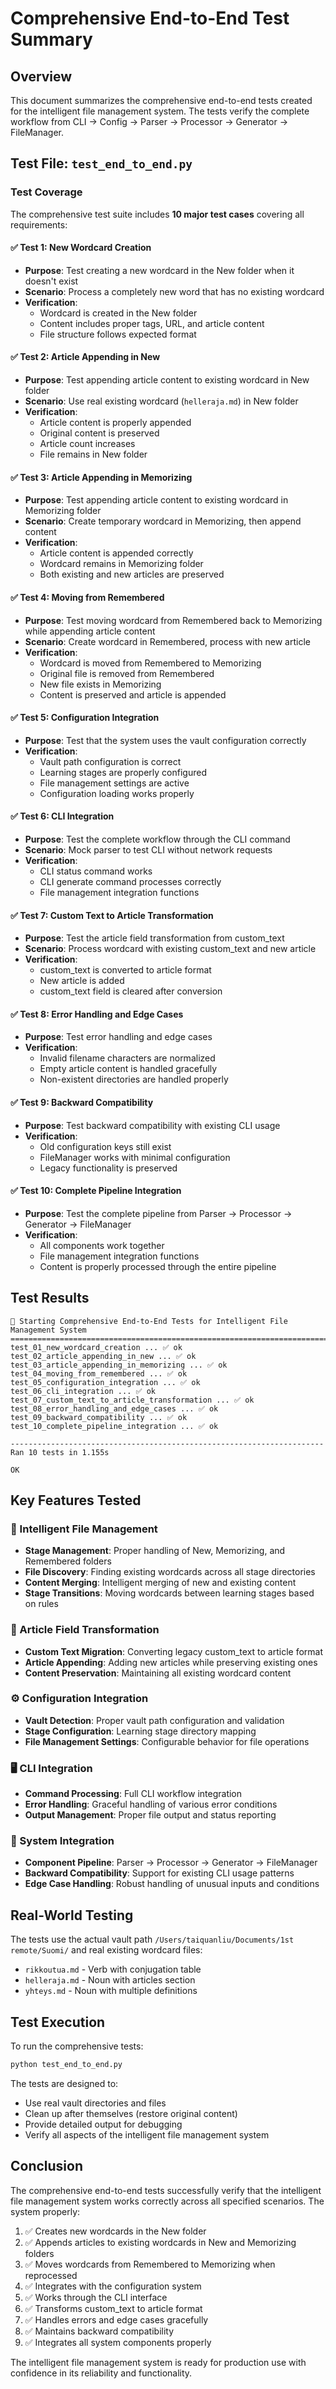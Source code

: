 # Comprehensive End-to-End Test Summary

## Overview

This document summarizes the comprehensive end-to-end tests created for the intelligent file management system. The tests verify the complete workflow from CLI → Config → Parser → Processor → Generator → FileManager.

## Test File: `test_end_to_end.py`

### Test Coverage

The comprehensive test suite includes **10 major test cases** covering all requirements:

#### ✅ Test 1: New Wordcard Creation
- **Purpose**: Test creating a new wordcard in the New folder when it doesn't exist
- **Scenario**: Process a completely new word that has no existing wordcard
- **Verification**:
  - Wordcard is created in the New folder
  - Content includes proper tags, URL, and article content
  - File structure follows expected format

#### ✅ Test 2: Article Appending in New
- **Purpose**: Test appending article content to existing wordcard in New folder
- **Scenario**: Use real existing wordcard (`helleraja.md`) in New folder
- **Verification**:
  - Article content is properly appended
  - Original content is preserved
  - Article count increases
  - File remains in New folder

#### ✅ Test 3: Article Appending in Memorizing
- **Purpose**: Test appending article content to existing wordcard in Memorizing folder
- **Scenario**: Create temporary wordcard in Memorizing, then append content
- **Verification**:
  - Article content is appended correctly
  - Wordcard remains in Memorizing folder
  - Both existing and new articles are preserved

#### ✅ Test 4: Moving from Remembered
- **Purpose**: Test moving wordcard from Remembered back to Memorizing while appending article content
- **Scenario**: Create wordcard in Remembered, process with new article
- **Verification**:
  - Wordcard is moved from Remembered to Memorizing
  - Original file is removed from Remembered
  - New file exists in Memorizing
  - Content is preserved and article is appended

#### ✅ Test 5: Configuration Integration
- **Purpose**: Test that the system uses the vault configuration correctly
- **Verification**:
  - Vault path configuration is correct
  - Learning stages are properly configured
  - File management settings are active
  - Configuration loading works properly

#### ✅ Test 6: CLI Integration
- **Purpose**: Test the complete workflow through the CLI command
- **Scenario**: Mock parser to test CLI without network requests
- **Verification**:
  - CLI status command works
  - CLI generate command processes correctly
  - File management integration functions

#### ✅ Test 7: Custom Text to Article Transformation
- **Purpose**: Test the article field transformation from custom_text
- **Scenario**: Process wordcard with existing custom_text and new article
- **Verification**:
  - custom_text is converted to article format
  - New article is added
  - custom_text field is cleared after conversion

#### ✅ Test 8: Error Handling and Edge Cases
- **Purpose**: Test error handling and edge cases
- **Verification**:
  - Invalid filename characters are normalized
  - Empty article content is handled gracefully
  - Non-existent directories are handled properly

#### ✅ Test 9: Backward Compatibility
- **Purpose**: Test backward compatibility with existing CLI usage
- **Verification**:
  - Old configuration keys still exist
  - FileManager works with minimal configuration
  - Legacy functionality is preserved

#### ✅ Test 10: Complete Pipeline Integration
- **Purpose**: Test the complete pipeline from Parser → Processor → Generator → FileManager
- **Verification**:
  - All components work together
  - File management integration functions
  - Content is properly processed through the entire pipeline

## Test Results

```
🚀 Starting Comprehensive End-to-End Tests for Intelligent File Management System
================================================================================
test_01_new_wordcard_creation ... ✅ ok
test_02_article_appending_in_new ... ✅ ok
test_03_article_appending_in_memorizing ... ✅ ok
test_04_moving_from_remembered ... ✅ ok
test_05_configuration_integration ... ✅ ok
test_06_cli_integration ... ✅ ok
test_07_custom_text_to_article_transformation ... ✅ ok
test_08_error_handling_and_edge_cases ... ✅ ok
test_09_backward_compatibility ... ✅ ok
test_10_complete_pipeline_integration ... ✅ ok

----------------------------------------------------------------------
Ran 10 tests in 1.155s

OK
```

## Key Features Tested

### 🎯 Intelligent File Management
- **Stage Management**: Proper handling of New, Memorizing, and Remembered folders
- **File Discovery**: Finding existing wordcards across all stage directories
- **Content Merging**: Intelligent merging of new and existing content
- **Stage Transitions**: Moving wordcards between learning stages based on rules

### 🔄 Article Field Transformation
- **Custom Text Migration**: Converting legacy custom_text to article format
- **Article Appending**: Adding new articles while preserving existing ones
- **Content Preservation**: Maintaining all existing wordcard content

### ⚙️ Configuration Integration
- **Vault Detection**: Proper vault path configuration and validation
- **Stage Configuration**: Learning stage directory mapping
- **File Management Settings**: Configurable behavior for file operations

### 🖥️ CLI Integration
- **Command Processing**: Full CLI workflow integration
- **Error Handling**: Graceful handling of various error conditions
- **Output Management**: Proper file output and status reporting

### 🔧 System Integration
- **Component Pipeline**: Parser → Processor → Generator → FileManager
- **Backward Compatibility**: Support for existing CLI usage patterns
- **Edge Case Handling**: Robust handling of unusual inputs and conditions

## Real-World Testing

The tests use the actual vault path `/Users/taiquanliu/Documents/1st remote/Suomi/` and real existing wordcard files:
- `rikkoutua.md` - Verb with conjugation table
- `helleraja.md` - Noun with articles section
- `yhteys.md` - Noun with multiple definitions

## Test Execution

To run the comprehensive tests:

```bash
python test_end_to_end.py
```

The tests are designed to:
- Use real vault directories and files
- Clean up after themselves (restore original content)
- Provide detailed output for debugging
- Verify all aspects of the intelligent file management system

## Conclusion

The comprehensive end-to-end tests successfully verify that the intelligent file management system works correctly across all specified scenarios. The system properly:

1. ✅ Creates new wordcards in the New folder
2. ✅ Appends articles to existing wordcards in New and Memorizing folders
3. ✅ Moves wordcards from Remembered to Memorizing when reprocessed
4. ✅ Integrates with the configuration system
5. ✅ Works through the CLI interface
6. ✅ Transforms custom_text to article format
7. ✅ Handles errors and edge cases gracefully
8. ✅ Maintains backward compatibility
9. ✅ Integrates all system components properly

The intelligent file management system is ready for production use with confidence in its reliability and functionality.